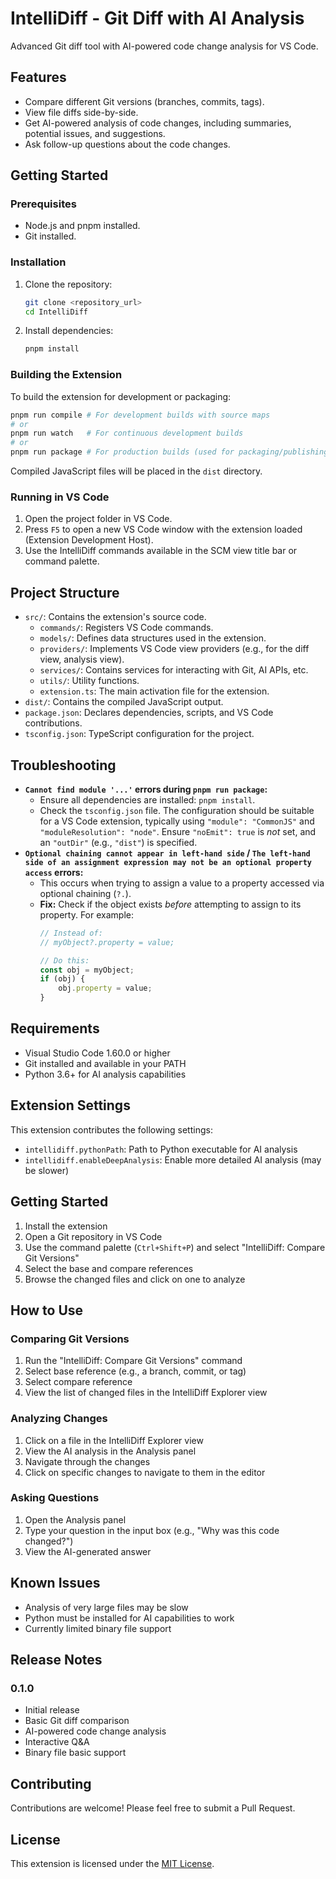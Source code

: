 # IntelliDiff - Git Diff with AI Analysis

Advanced Git diff tool with AI-powered code change analysis for VS Code.

## Features

*   Compare different Git versions (branches, commits, tags).
*   View file diffs side-by-side.
*   Get AI-powered analysis of code changes, including summaries, potential issues, and suggestions.
*   Ask follow-up questions about the code changes.

## Getting Started

### Prerequisites

*   Node.js and pnpm installed.
*   Git installed.

### Installation

1.  Clone the repository:
    ```bash
    git clone <repository_url>
    cd IntelliDiff
    ```
2.  Install dependencies:
    ```bash
    pnpm install
    ```

### Building the Extension

To build the extension for development or packaging:

```bash
pnpm run compile # For development builds with source maps
# or
pnpm run watch   # For continuous development builds
# or
pnpm run package # For production builds (used for packaging/publishing)
```

Compiled JavaScript files will be placed in the `dist` directory.

### Running in VS Code

1.  Open the project folder in VS Code.
2.  Press `F5` to open a new VS Code window with the extension loaded (Extension Development Host).
3.  Use the IntelliDiff commands available in the SCM view title bar or command palette.

## Project Structure

*   `src/`: Contains the extension's source code.
    *   `commands/`: Registers VS Code commands.
    *   `models/`: Defines data structures used in the extension.
    *   `providers/`: Implements VS Code view providers (e.g., for the diff view, analysis view).
    *   `services/`: Contains services for interacting with Git, AI APIs, etc.
    *   `utils/`: Utility functions.
    *   `extension.ts`: The main activation file for the extension.
*   `dist/`: Contains the compiled JavaScript output.
*   `package.json`: Declares dependencies, scripts, and VS Code contributions.
*   `tsconfig.json`: TypeScript configuration for the project.

## Troubleshooting

*   **`Cannot find module '...'` errors during `pnpm run package`:**
    *   Ensure all dependencies are installed: `pnpm install`.
    *   Check the `tsconfig.json` file. The configuration should be suitable for a VS Code extension, typically using `"module": "CommonJS"` and `"moduleResolution": "node"`. Ensure `"noEmit": true` is *not* set, and an `"outDir"` (e.g., `"dist"`) is specified.
*   **`Optional chaining cannot appear in left-hand side` / `The left-hand side of an assignment expression may not be an optional property access` errors:**
    *   This occurs when trying to assign a value to a property accessed via optional chaining (`?.`).
    *   **Fix:** Check if the object exists *before* attempting to assign to its property. For example:
        ```typescript
        // Instead of:
        // myObject?.property = value;

        // Do this:
        const obj = myObject;
        if (obj) {
            obj.property = value;
        }
        ```

## Requirements

- Visual Studio Code 1.60.0 or higher
- Git installed and available in your PATH
- Python 3.6+ for AI analysis capabilities

## Extension Settings

This extension contributes the following settings:

* `intellidiff.pythonPath`: Path to Python executable for AI analysis
* `intellidiff.enableDeepAnalysis`: Enable more detailed AI analysis (may be slower)

## Getting Started

1. Install the extension
2. Open a Git repository in VS Code
3. Use the command palette (`Ctrl+Shift+P`) and select "IntelliDiff: Compare Git Versions"
4. Select the base and compare references
5. Browse the changed files and click on one to analyze

## How to Use

### Comparing Git Versions

1. Run the "IntelliDiff: Compare Git Versions" command
2. Select base reference (e.g., a branch, commit, or tag)
3. Select compare reference
4. View the list of changed files in the IntelliDiff Explorer view

### Analyzing Changes

1. Click on a file in the IntelliDiff Explorer view
2. View the AI analysis in the Analysis panel
3. Navigate through the changes
4. Click on specific changes to navigate to them in the editor

### Asking Questions

1. Open the Analysis panel
2. Type your question in the input box (e.g., "Why was this code changed?")
3. View the AI-generated answer

## Known Issues

- Analysis of very large files may be slow
- Python must be installed for AI capabilities to work
- Currently limited binary file support

## Release Notes

### 0.1.0

- Initial release
- Basic Git diff comparison
- AI-powered code change analysis
- Interactive Q&A
- Binary file basic support

## Contributing

Contributions are welcome! Please feel free to submit a Pull Request.

## License

This extension is licensed under the [MIT License](LICENSE.md).
